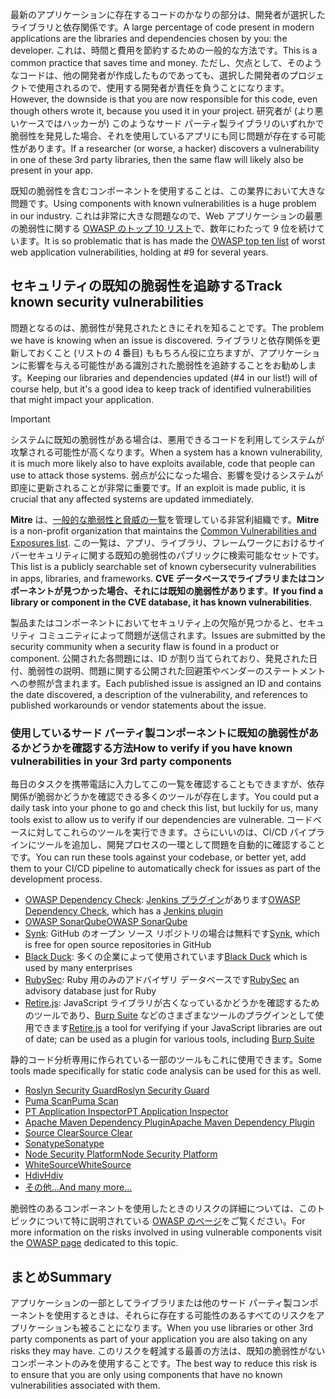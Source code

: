 <span data-ttu-id="a53f3-101">最新のアプリケーションに存在するコードのかなりの部分は、開発者が選択したライブラリと依存関係です。</span><span class="sxs-lookup"><span data-stu-id="a53f3-101">A large percentage of code present in modern applications are the libraries and dependencies chosen by you: the developer.</span></span> <span data-ttu-id="a53f3-102">これは、時間と費用を節約するための一般的な方法です。</span><span class="sxs-lookup"><span data-stu-id="a53f3-102">This is a common practice that saves time and money.</span></span> <span data-ttu-id="a53f3-103">ただし、欠点として、そのようなコードは、他の開発者が作成したものであっても、選択した開発者のプロジェクトで使用されるので、使用する開発者が責任を負うことになります。</span><span class="sxs-lookup"><span data-stu-id="a53f3-103">However, the downside is that you are now responsible for this code, even though others wrote it, because you used it in your project.</span></span> <span data-ttu-id="a53f3-104">研究者が (より悪いケースではハッカーが) このようなサード パーティ製ライブラリのいずれかで脆弱性を発見した場合、それを使用しているアプリにも同じ問題が存在する可能性があります。</span><span class="sxs-lookup"><span data-stu-id="a53f3-104">If a researcher (or worse, a hacker) discovers a vulnerability in one of these 3rd party libraries, then the same flaw will likely also be present in your app.</span></span>

<span data-ttu-id="a53f3-105">既知の脆弱性を含むコンポーネントを使用することは、この業界において大きな問題です。</span><span class="sxs-lookup"><span data-stu-id="a53f3-105">Using components with known vulnerabilities is a huge problem in our industry.</span></span> <span data-ttu-id="a53f3-106">これは非常に大きな問題なので、Web アプリケーションの最悪の脆弱性に関する [OWASP のトップ 10 リスト](https://www.owasp.org/index.php/Category:OWASP_Top_Ten_Project)で、数年にわたって 9 位を続けています。</span><span class="sxs-lookup"><span data-stu-id="a53f3-106">It is so problematic that is has made the [OWASP top ten list](https://www.owasp.org/index.php/Category:OWASP_Top_Ten_Project) of worst web application vulnerabilities, holding at #9 for several years.</span></span>

## <a name="track-known-security-vulnerabilities"></a><span data-ttu-id="a53f3-107">セキュリティの既知の脆弱性を追跡する</span><span class="sxs-lookup"><span data-stu-id="a53f3-107">Track known security vulnerabilities</span></span>

<span data-ttu-id="a53f3-108">問題となるのは、脆弱性が発見されたときにそれを知ることです。</span><span class="sxs-lookup"><span data-stu-id="a53f3-108">The problem we have is knowing when an issue is discovered.</span></span> <span data-ttu-id="a53f3-109">ライブラリと依存関係を更新しておくこと (リストの 4 番目) ももちろん役に立ちますが、アプリケーションに影響を与える可能性がある識別された脆弱性を追跡することをお勧めします。</span><span class="sxs-lookup"><span data-stu-id="a53f3-109">Keeping our libraries and dependencies updated (#4 in our list!) will of course help, but it's a good idea to keep track of identified vulnerabilities that might impact your application.</span></span>

> [!IMPORTANT]
> <span data-ttu-id="a53f3-110">システムに既知の脆弱性がある場合は、悪用できるコードを利用してシステムが攻撃される可能性が高くなります。</span><span class="sxs-lookup"><span data-stu-id="a53f3-110">When a system has a known vulnerability, it is much more likely also to have exploits available, code that people can use to attack those systems.</span></span> <span data-ttu-id="a53f3-111">弱点が公になった場合、影響を受けるシステムが即座に更新されることが非常に重要です。</span><span class="sxs-lookup"><span data-stu-id="a53f3-111">If an exploit is made public, it is crucial that any affected systems are updated immediately.</span></span>

<span data-ttu-id="a53f3-112">**Mitre** は、[一般的な脆弱性と脅威の一覧](https://cve.mitre.org)を管理している非営利組織です。</span><span class="sxs-lookup"><span data-stu-id="a53f3-112">**Mitre** is a non-profit organization that maintains the [Common Vulnerabilities and Exposures list](https://cve.mitre.org).</span></span> <span data-ttu-id="a53f3-113">この一覧は、アプリ、ライブラリ、フレームワークにおけるサイバーセキュリティに関する既知の脆弱性のパブリックに検索可能なセットです。</span><span class="sxs-lookup"><span data-stu-id="a53f3-113">This list is a publicly searchable set of known cybersecurity vulnerabilities in apps, libraries, and frameworks.</span></span> <span data-ttu-id="a53f3-114">**CVE データベースでライブラリまたはコンポーネントが見つかった場合、それには既知の脆弱性があります**。</span><span class="sxs-lookup"><span data-stu-id="a53f3-114">**If you find a library or component in the CVE database, it has known vulnerabilities**.</span></span>

<span data-ttu-id="a53f3-115">製品またはコンポーネントにおいてセキュリティ上の欠陥が見つかると、セキュリティ コミュニティによって問題が送信されます。</span><span class="sxs-lookup"><span data-stu-id="a53f3-115">Issues are submitted by the security community when a security flaw is found in a product or component.</span></span> <span data-ttu-id="a53f3-116">公開された各問題には、ID が割り当てられており、発見された日付、脆弱性の説明、問題に関する公開された回避策やベンダーのステートメントへの参照が含まれます。</span><span class="sxs-lookup"><span data-stu-id="a53f3-116">Each published issue is assigned an ID and contains the date discovered, a description of the vulnerability, and references to published workarounds or vendor statements about the issue.</span></span>

### <a name="how-to-verify-if-you-have-known-vulnerabilities-in-your-3rd-party-components"></a><span data-ttu-id="a53f3-117">使用しているサード パーティ製コンポーネントに既知の脆弱性があるかどうかを確認する方法</span><span class="sxs-lookup"><span data-stu-id="a53f3-117">How to verify if you have known vulnerabilities in your 3rd party components</span></span>

<span data-ttu-id="a53f3-118">毎日のタスクを携帯電話に入力してこの一覧を確認することもできますが、依存関係が脆弱かどうかを確認できる多くのツールが存在します。</span><span class="sxs-lookup"><span data-stu-id="a53f3-118">You could put a daily task into your phone to go and check this list, but luckily for us, many tools exist to allow us to verify if our dependencies are vulnerable.</span></span> <span data-ttu-id="a53f3-119">コードベースに対してこれらのツールを実行できます。さらにいいのは、CI/CD パイプラインにツールを追加し、開発プロセスの一環として問題を自動的に確認することです。</span><span class="sxs-lookup"><span data-stu-id="a53f3-119">You can run these tools against your codebase, or better yet, add them to your CI/CD pipeline to automatically check for issues as part of the development process.</span></span>

- <span data-ttu-id="a53f3-120">[OWASP Dependency Check](https://www.owasp.org/index.php/OWASP_Dependency_Check): [Jenkins プラグイン](https://wiki.jenkins.io/display/JENKINS/OWASP+Dependency-Check+Plugin)があります</span><span class="sxs-lookup"><span data-stu-id="a53f3-120">[OWASP Dependency Check](https://www.owasp.org/index.php/OWASP_Dependency_Check), which has a [Jenkins plugin](https://wiki.jenkins.io/display/JENKINS/OWASP+Dependency-Check+Plugin)</span></span>
- [<span data-ttu-id="a53f3-121">OWASP SonarQube</span><span class="sxs-lookup"><span data-stu-id="a53f3-121">OWASP SonarQube</span></span>](https://www.owasp.org/index.php/OWASP_SonarQube_Project)
- <span data-ttu-id="a53f3-122">[Synk](https://snyk.io): GitHub のオープン ソース リポジトリの場合は無料です</span><span class="sxs-lookup"><span data-stu-id="a53f3-122">[Synk](https://snyk.io), which is free for open source repositories in GitHub</span></span>
- <span data-ttu-id="a53f3-123">[Black Duck](https://www.blackducksoftware.com): 多くの企業によって使用されています</span><span class="sxs-lookup"><span data-stu-id="a53f3-123">[Black Duck](https://www.blackducksoftware.com) which is used by many enterprises</span></span>
- <span data-ttu-id="a53f3-124">[RubySec](https://rubysec.com): Ruby 用のみのアドバイザリ データベースです</span><span class="sxs-lookup"><span data-stu-id="a53f3-124">[RubySec](https://rubysec.com) an advisory database just for Ruby</span></span>
- <span data-ttu-id="a53f3-125">[Retire.js](https://github.com/retirejs/retire.js/): JavaScript ライブラリが古くなっているかどうかを確認するためのツールであり、[Burp Suite](https://www.portswigger.net) などのさまざまなツールのプラグインとして使用できます</span><span class="sxs-lookup"><span data-stu-id="a53f3-125">[Retire.js](https://github.com/retirejs/retire.js/) a tool for verifying if your JavaScript libraries are out of date; can be used as a plugin for various tools, including [Burp Suite](https://www.portswigger.net)</span></span>

<span data-ttu-id="a53f3-126">静的コード分析専用に作られている一部のツールもこれに使用できます。</span><span class="sxs-lookup"><span data-stu-id="a53f3-126">Some tools made specifically for static code analysis can be used for this as well.</span></span>

- [<span data-ttu-id="a53f3-127">Roslyn Security Guard</span><span class="sxs-lookup"><span data-stu-id="a53f3-127">Roslyn Security Guard</span></span>](https://dotnet-security-guard.github.io)
- [<span data-ttu-id="a53f3-128">Puma Scan</span><span class="sxs-lookup"><span data-stu-id="a53f3-128">Puma Scan</span></span>](https://pumascan.com)
- [<span data-ttu-id="a53f3-129">PT Application Inspector</span><span class="sxs-lookup"><span data-stu-id="a53f3-129">PT Application Inspector</span></span>](https://www.ptsecurity.com/ww-en/products/ai/)
- [<span data-ttu-id="a53f3-130">Apache Maven Dependency Plugin</span><span class="sxs-lookup"><span data-stu-id="a53f3-130">Apache Maven Dependency Plugin</span></span>](https://maven.apache.org/plugins/maven-dependency-plugin/)
- [<span data-ttu-id="a53f3-131">Source Clear</span><span class="sxs-lookup"><span data-stu-id="a53f3-131">Source Clear</span></span>](https://www.sourceclear.com)
- [<span data-ttu-id="a53f3-132">Sonatype</span><span class="sxs-lookup"><span data-stu-id="a53f3-132">Sonatype</span></span>](https://ossindex.sonatype.org)
- [<span data-ttu-id="a53f3-133">Node Security Platform</span><span class="sxs-lookup"><span data-stu-id="a53f3-133">Node Security Platform</span></span>](https://nodesecurity.io)
- [<span data-ttu-id="a53f3-134">WhiteSource</span><span class="sxs-lookup"><span data-stu-id="a53f3-134">WhiteSource</span></span>](https://www.whitesourcesoftware.com/what-is-whitesource/)
- [<span data-ttu-id="a53f3-135">Hdiv</span><span class="sxs-lookup"><span data-stu-id="a53f3-135">Hdiv</span></span>](https://hdivsecurity.com)
- [<span data-ttu-id="a53f3-136">その他...</span><span class="sxs-lookup"><span data-stu-id="a53f3-136">And many more...</span></span>](https://www.owasp.org/index.php/Source_Code_Analysis_Tools)

<span data-ttu-id="a53f3-137">脆弱性のあるコンポーネントを使用したときのリスクの詳細については、このトピックについて特に説明されている [OWASP のページ](https://www.owasp.org/index.php/Top_10-2017_A9-Using_Components_with_Known_Vulnerabilities)をご覧ください。</span><span class="sxs-lookup"><span data-stu-id="a53f3-137">For more information on the risks involved in using vulnerable components visit the [OWASP page](https://www.owasp.org/index.php/Top_10-2017_A9-Using_Components_with_Known_Vulnerabilities) dedicated to this topic.</span></span>

## <a name="summary"></a><span data-ttu-id="a53f3-138">まとめ</span><span class="sxs-lookup"><span data-stu-id="a53f3-138">Summary</span></span>

<span data-ttu-id="a53f3-139">アプリケーションの一部としてライブラリまたは他のサード パーティ製コンポーネントを使用するときは、それらに存在する可能性のあるすべてのリスクをアプリケーションも被ることになります。</span><span class="sxs-lookup"><span data-stu-id="a53f3-139">When you use libraries or other 3rd party components as part of your application you are also taking on any risks they may have.</span></span> <span data-ttu-id="a53f3-140">このリスクを軽減する最善の方法は、既知の脆弱性がないコンポーネントのみを使用することです。</span><span class="sxs-lookup"><span data-stu-id="a53f3-140">The best way to reduce this risk is to ensure that you are only using components that have no known vulnerabilities associated with them.</span></span>
